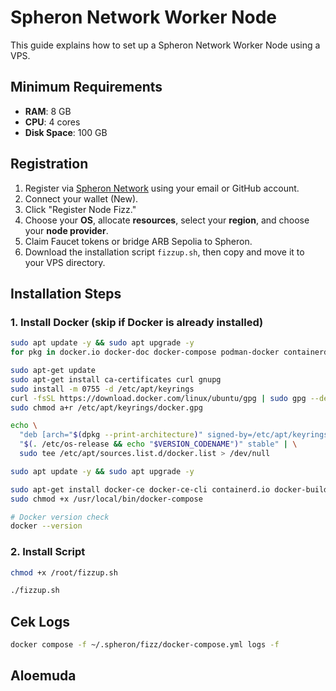 # Spheron Network Worker Node

This guide explains how to set up a Spheron Network Worker Node using a VPS.

## Minimum Requirements

- **RAM**: 8 GB
- **CPU**: 4 cores
- **Disk Space**: 100 GB

## Registration

1. Register via [Spheron Network](https://app.spheron.network/login) using your email or GitHub account.
2. Connect your wallet (New).
3. Click "Register Node Fizz."
4. Choose your **OS**, allocate **resources**, select your **region**, and choose your **node provider**.
5. Claim Faucet tokens or bridge ARB Sepolia to Spheron.
6. Download the installation script `fizzup.sh`, then copy and move it to your VPS directory.

## Installation Steps

### 1. Install Docker (skip if Docker is already installed)

```bash
sudo apt update -y && sudo apt upgrade -y
for pkg in docker.io docker-doc docker-compose podman-docker containerd runc; do sudo apt-get remove $pkg; done

sudo apt-get update
sudo apt-get install ca-certificates curl gnupg
sudo install -m 0755 -d /etc/apt/keyrings
curl -fsSL https://download.docker.com/linux/ubuntu/gpg | sudo gpg --dearmor -o /etc/apt/keyrings/docker.gpg
sudo chmod a+r /etc/apt/keyrings/docker.gpg

echo \
  "deb [arch="$(dpkg --print-architecture)" signed-by=/etc/apt/keyrings/docker.gpg] https://download.docker.com/linux/ubuntu \
  "$(. /etc/os-release && echo "$VERSION_CODENAME")" stable" | \
  sudo tee /etc/apt/sources.list.d/docker.list > /dev/null

sudo apt update -y && sudo apt upgrade -y

sudo apt-get install docker-ce docker-ce-cli containerd.io docker-buildx-plugin docker-compose-plugin
sudo chmod +x /usr/local/bin/docker-compose

# Docker version check
docker --version
```

### 2. Install Script

```bash
chmod +x /root/fizzup.sh
```
```bash
./fizzup.sh
```

## Cek Logs
```bash
docker compose -f ~/.spheron/fizz/docker-compose.yml logs -f
```
## Aloemuda
